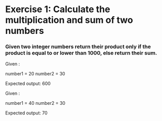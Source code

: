 # Exercise 1: Calculate the multiplication and sum of two numbers #
### Given two integer numbers return their product only if the product is equal to or lower than 1000, else return their sum. ###

Given :                          

number1 = 20
number2 = 30

Expected output: 600 

Given :

number1 = 40
number2 = 30

Expected output: 70
